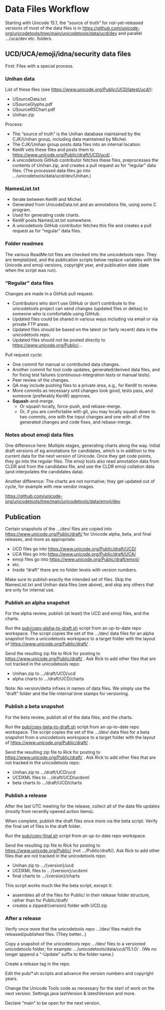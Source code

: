 # Data Files Workflow

Starting with Unicode 15.1, the “source of truth” for not-yet-released versions of
most of the data files is in
https://github.com/unicode-org/unicodetools/tree/main/unicodetools/data/ucd/dev
and parallel .../uca/dev etc. folders.

## UCD/UCA/emoji/idna/security data files

First: Files with a special process.

### Unihan data

List of these files (see https://www.unicode.org/Public/UCD/latest/ucd/):
*   USourceData.txt
*   USourceGlyphs.pdf
*   USourceRSChart.pdf
*   Unihan.zip

Process:
*   The “source of truth” is the Unihan database maintained by the CJK/Unihan group, including data maintained by Michel.
*   The CJK/Unihan group posts data files into an internal location.
*   KenW vets these files and posts them to https://www.unicode.org/Public/draft/UCD/ucd/ .
*   A unicodetools GitHub contributor fetches these files, preprocesses the contents of Unihan.zip,
    and creates a pull request as for “regular” data files.
    (The processed data files go into .../unicodetools/data/ucd/dev/Unihan.)

### NamesList.txt

*   Iterate between KenW and Michel.
*   Generated from UnicodeData.txt and an annotations file, using some C program.
*   Used for generating code charts.
*   KenW posts NamesList.txt somewhere.
*   A unicodetools GitHub contributor fetches this file
    and creates a pull request as for “regular” data files.

### Folder readmes

The various ReadMe.txt files are checked into the unicodetools repo.
They are templatized, and the publication scripts below replace variables with the
Unicode and emoji versions, copyright year, and publication date (date when the script was run).

### “Regular” data files

Changes are made in a GitHub pull request.
*   Contributors who don’t use GitHub or don’t contribute to the unicodetools project
    can send changes (updated files or deltas) to someone who is comfortable using GitHub.
*   Updated files could be shared in various ways including via email or via private FTP areas.
*   Updated files should be based on the latest (or fairly recent) data in the unicodetools repo.
*   Updated files should not be posted directly to https://www.unicode.org/Public/...

Pull request cycle:
*   One commit for manual or contributed data changes.
*   Another commit for tool code updates, generated/derived data files,
    and for fixing test failures (continuous-integration tests or manual tests).
*   Peer review of the changes.
*   QA may include pushing files to a private area, e.g., for KenW to review.
*   More commits as necessary until changes look good, tests pass,
    and someone (preferably KenW) approves.
*   **Squash**-and-merge.
    *   Or squash locally, force-push, and rebase-merge.
    *   Or, if you are comfortable with git, you may locally squash down to two commits,
        one with the input changes and one with all of the generated changes and code fixes,
        and rebase-merge.

### Notes about emoji data files

One difference here: Multiple stages, generating charts along the way.
Initial draft versions of eg annotations for candidates,
which is in addition to the current data for the next version of Unicode.
Once they get code points, they go into the regular files.
The emoji tools also read annotation data from CLDR and from the candidates file,
and use the CLDR emoji collation data (and interpolates the candidates data).

Another difference:
The charts are not normative; they get updated out of cycle, for example with new vendor images.

https://github.com/unicode-org/unicodetools/tree/main/unicodetools/data/emoji/dev

## Publication

Certain snapshots of the .../dev/ files are copied into https://www.unicode.org/Public/draft/
for Unicode alpha, beta, and final releases, and more as appropriate.
*   UCD files go into https://www.unicode.org/Public/draft/UCD/
*   UCA files go into https://www.unicode.org/Public/draft/UCA/
*   emoji files go into https://www.unicode.org/Public/draft/emoji/
*   etc.
*   Inside “draft” there are no folder levels with version numbers.

Make sure to publish exactly the intended set of files.
Skip the NamesList.txt and Unihan data files (see above),
and skip any others that are only for internal use.

### Publish an alpha snapshot

For the alpha review, publish (at least) the UCD and emoji files, and the charts.

Run the [pub/copy-alpha-to-draft.sh](https://github.com/unicode-org/unicodetools/blob/main/pub/copy-alpha-to-draft.sh)
script from an up-to-date repo workspace.
The script copies the set of the .../dev/ data files for an alpha snapshot
from a unicodetools workspace to a target folder with the layout of https://www.unicode.org/Public/draft/ .

Send the resulting zip file to Rick for posting to https://www.unicode.org/Public/draft/ .
Ask Rick to add other files that are not tracked in the unicodetools repo:
*   Unihan.zip to .../draft/UCD/ucd
*   alpha charts to .../draft/UCD/charts

Note: No version/delta infixes in names of data files.
We simply use the “draft” folder and the file-internal time stamps for versioning.

### Publish a beta snapshot

For the beta review, publish all of the data files, and the charts.

Run the [pub/copy-beta-to-draft.sh](https://github.com/unicode-org/unicodetools/blob/main/pub/copy-beta-to-draft.sh)
script from an up-to-date repo workspace.
The script copies the set of the .../dev/ data files for a beta snapshot
from a unicodetools workspace to a target folder with the layout of https://www.unicode.org/Public/draft/ .

Send the resulting zip file to Rick for posting to https://www.unicode.org/Public/draft/ .
Ask Rick to add other files that are not tracked in the unicodetools repo:
*   Unihan.zip to .../draft/UCD/ucd
*   UCDXML files to .../draft/UCD/ucdxml
*   beta charts to .../draft/UCD/charts

### Publish a release

After the last UTC meeting for the release, collect all of the data file updates
(mostly from recently opened action items).

When complete, publish the draft files once more via the beta script.
Verify the final set of files in the draft folder.

Run the [pub/copy-final.sh](https://github.com/unicode-org/unicodetools/blob/main/pub/copy-final.sh)
script from an up-to-date repo workspace.

Send the resulting zip file to Rick for posting to https://www.unicode.org/Public/ (not .../Public/draft/).
Ask Rick to add other files that are not tracked in the unicodetools repo:
*   Unihan.zip to .../{version}/ucd
*   UCDXML files to .../{version}/ucdxml
*   final charts to .../{version}/charts

This script works much like the beta script, except it:
*   assembles all of the files for Public/ in their release folder structure,
    rather than for Public/draft/
*   creates a zipped/{version} folder with UCD.zip

### After a release

Verify once more that the unicodetools repo .../dev/ files match the released/published files.
(They better...)

Copy a snapshot of the unicodetools repo .../dev/ files to a versioned unicodetools folder;
for example: .../unicodetools/data/ucd/15.1.0/ .
(We no longer append a “-Update” suffix to the folder name.)

Create a release tag in the repo.

Edit the pub/*.sh scripts and advance the version numbers and copyright years.

Change the Unicode Tools code as necessary for the start of work on the next version.
Settings.java lastVersion & latestVersion and more.

Declare “main” to be open for the next version.
